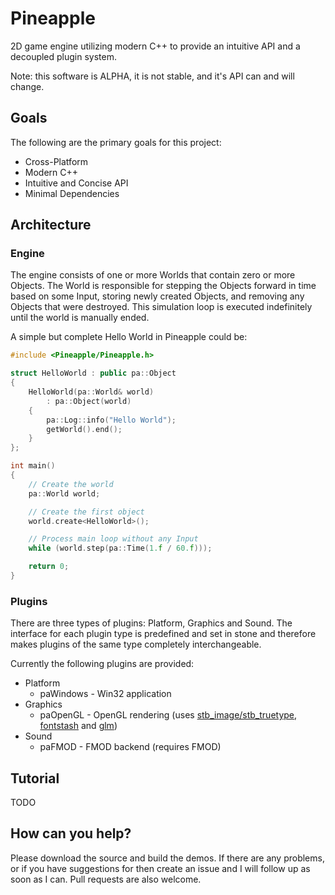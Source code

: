# Pineapple
2D game engine utilizing modern C++ to provide an intuitive API and a decoupled plugin system.

Note: this software is ALPHA, it is not stable, and it's API can and will change.

## Goals
The following are the primary goals for this project:
* Cross-Platform
* Modern C++
* Intuitive and Concise API
* Minimal Dependencies

## Architecture
### Engine
The engine consists of one or more Worlds that contain zero or more Objects. The World is responsible for stepping the Objects forward in time based on some Input, storing newly created Objects, and removing any Objects that were destroyed. This simulation loop is executed indefinitely until the world is manually ended.

A simple but complete Hello World in Pineapple could be:

```c++
#include <Pineapple/Pineapple.h>

struct HelloWorld : public pa::Object
{
	HelloWorld(pa::World& world)
		: pa::Object(world)
	{
		pa::Log::info("Hello World");
		getWorld().end();
	}
};

int main()
{
	// Create the world
	pa::World world;

	// Create the first object
	world.create<HelloWorld>();

	// Process main loop without any Input
	while (world.step(pa::Time(1.f / 60.f)));

	return 0;
}
```

### Plugins
There are three types of plugins: Platform, Graphics and Sound. The interface for each plugin type is predefined and set in stone and therefore makes plugins of the same type completely interchangeable.

Currently the following plugins are provided:
* Platform
  * paWindows - Win32 application
* Graphics
  * paOpenGL - OpenGL rendering (uses [stb_image/stb_truetype](https://github.com/nothings/stb), [fontstash](https://github.com/memononen/fontstash) and [glm](https://github.com/g-truc/glm))
* Sound
  * paFMOD - FMOD backend (requires FMOD)

## Tutorial
TODO

## How can you help?
Please download the source and build the demos. If there are any problems, or if you have suggestions for then create an issue and I will follow up as soon as I can. Pull requests are also welcome.
